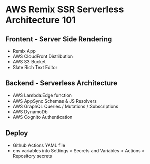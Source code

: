 # AWS Remix SSR Serverless Architecture 101

## Frontent - Server Side Rendering

- Remix App
- AWS CloudFront Distribution
- AWS S3 Bucket
- Slate Rich Text Editor

## Backend - Serverless Architecture

- AWS Lambda:Edge function
- AWS AppSync Schemas & JS Resolvers
- AWS GraphQL Queries / Mutations / Subscriptions
- AWS DynamoDb
- AWS Cognito Authentication

## Deploy

- Github Actions YAML file
- env variables into Settings > Secrets and Variables > Actions > Repository secrets
